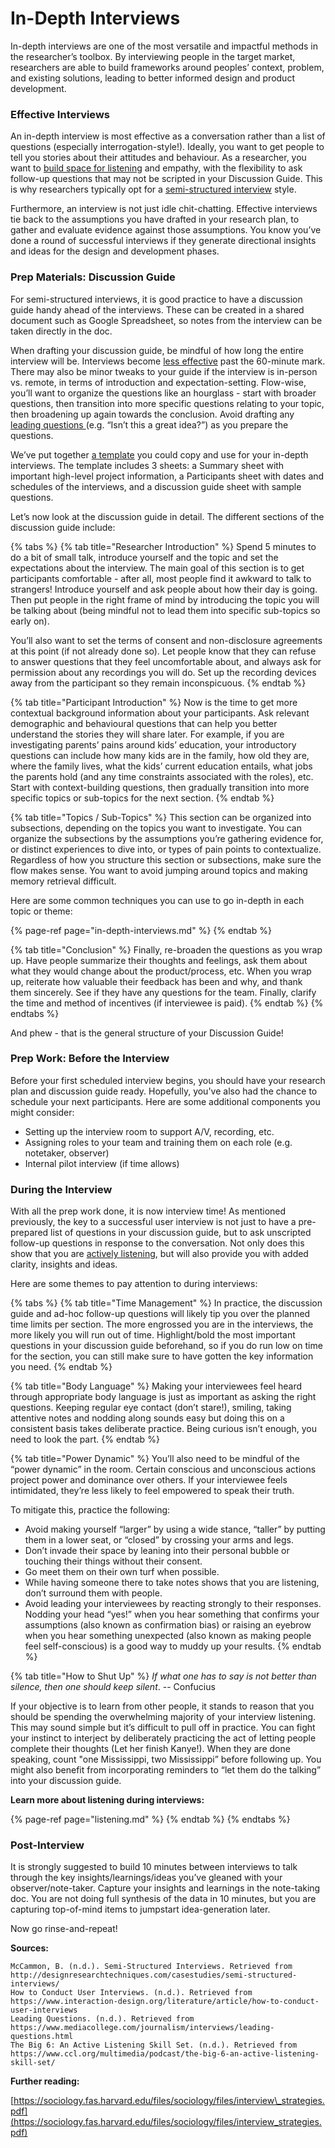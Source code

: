# In-Depth Interviews

In-depth interviews are one of the most versatile and impactful methods in the researcher’s toolbox. By interviewing people in the target market, researchers are able to build frameworks around peoples’ context, problem, and existing solutions, leading to better informed design and product development.

### **Effective Interviews**

An in-depth interview is most effective as a conversation rather than a list of questions \(especially interrogation-style!\). Ideally, you want to get people to tell you stories about their attitudes and behaviour. As a researcher, you want to [build space for listening](https://twg-x-uxr.gitbook.io/playbook/listening) and empathy, with the flexibility to ask follow-up questions that may not be scripted in your Discussion Guide. This is why researchers typically opt for a [semi-structured interview](http://designresearchtechniques.com/casestudies/semi-structured-interviews/) style.

Furthermore, an interview is not just idle chit-chatting. Effective interviews tie back to the assumptions you have drafted in your research plan, to gather and evaluate evidence against those assumptions. You know you’ve done a round of successful interviews if they generate directional insights and ideas for the design and development phases.

### **Prep Materials: Discussion Guide**

For semi-structured interviews, it is good practice to have a discussion guide handy ahead of the interviews. These can be created in a shared document such as Google Spreadsheet, so notes from the interview can be taken directly in the doc.  
  
When drafting your discussion guide, be mindful of how long the entire interview will be. Interviews become [less effective](https://www.interaction-design.org/literature/article/how-to-conduct-user-interviews) past the 60-minute mark. There may also be minor tweaks to your guide if the interview is in-person vs. remote, in terms of introduction and expectation-setting. Flow-wise, you’ll want to organize the questions like an hourglass - start with broader questions, then transition into more specific questions relating to your topic, then broadening up again towards the conclusion. Avoid drafting any [leading questions ](https://www.mediacollege.com/journalism/interviews/leading-questions.html)\(e.g. “Isn’t this a great idea?”\) as you prepare the questions.

We’ve put together [a template](https://docs.google.com/spreadsheets/d/1pdVmFchYuQYS6QNL0iJCPwrNEjj4QOyI_NLXO0debJw/edit?usp=sharing) you could copy and use for your in-depth interviews. The template includes 3 sheets: a Summary sheet with important high-level project information, a Participants sheet with dates and schedules of the interviews, and a discussion guide sheet with sample questions.

Let’s now look at the discussion guide in detail. The different sections of the discussion guide include:

{% tabs %}
{% tab title="Researcher Introduction" %}
Spend 5 minutes to do a bit of small talk, introduce yourself and the topic and set the expectations about the interview. The main goal of this section is to get participants comfortable - after all, most people find it awkward to talk to strangers! Introduce yourself and ask people about how their day is going. Then put people in the right frame of mind by introducing the topic you will be talking about \(being mindful not to lead them into specific sub-topics so early on\).

You’ll also want to set the terms of consent and non-disclosure agreements at this point \(if not already done so\). Let people know that they can refuse to answer questions that they feel uncomfortable about, and always ask for permission about any recordings you will do. Set up the recording devices away from the participant so they remain inconspicuous.
{% endtab %}

{% tab title="Participant Introduction" %}
Now is the time to get more contextual background information about your participants. Ask relevant demographic and behavioural questions that can help you better understand the stories they will share later. For example, if you are investigating parents’ pains around kids’ education, your introductory questions can include how many kids are in the family, how old they are, where the family lives, what the kids’ current education entails, what jobs the parents hold \(and any time constraints associated with the roles\), etc. Start with context-building questions, then gradually transition into more specific topics or sub-topics for the next section.
{% endtab %}

{% tab title="Topics / Sub-Topics" %}
This section can be organized into subsections, depending on the topics you want to investigate. You can organize the subsections by the assumptions you’re gathering evidence for, or distinct experiences to dive into, or types of pain points to contextualize. Regardless of how you structure this section or subsections, make sure the flow makes sense. You want to avoid jumping around topics and making memory retrieval difficult.

Here are some common techniques you can use to go in-depth in each topic or theme:

{% page-ref page="in-depth-interviews.md" %}
{% endtab %}

{% tab title="Conclusion" %}
Finally, re-broaden the questions as you wrap up. Have people summarize their thoughts and feelings, ask them about what they would change about the product/process, etc. When you wrap up, reiterate how valuable their feedback has been and why, and thank them sincerely. See if they have any questions for the team. Finally, clarify the time and method of incentives \(if interviewee is paid\).
{% endtab %}
{% endtabs %}

And phew - that is the general structure of your Discussion Guide!

### Prep Work: Before the Interview

Before your first scheduled interview begins, you should have your research plan and discussion guide ready. Hopefully, you've also had the chance to schedule your next participants. Here are some additional components you might consider:

* Setting up the interview room to support A/V, recording, etc.
* Assigning roles to your team and training them on each role \(e.g. notetaker, observer\)
* Internal pilot interview \(if time allows\)

### During the Interview

With all the prep work done, it is now interview time! As mentioned previously, the key to a successful user interview is not just to have a pre-prepared list of questions in your discussion guide, but to ask unscripted follow-up questions in response to the conversation. Not only does this show that you are [actively listening](https://www.ccl.org/multimedia/podcast/the-big-6-an-active-listening-skill-set/), but will also provide you with added clarity, insights and ideas.

Here are some themes to pay attention to during interviews:

{% tabs %}
{% tab title="Time Management" %}
In practice, the discussion guide and ad-hoc follow-up questions will likely tip you over the planned time limits per section. The more engrossed you are in the interviews, the more likely you will run out of time. Highlight/bold the most important questions in your discussion guide beforehand, so if you do run low on time for the section, you can still make sure to have gotten the key information you need.
{% endtab %}

{% tab title="Body Language" %}
Making your interviewees feel heard through appropriate body language is just as important as asking the right questions. Keeping regular eye contact \(don’t stare!\), smiling, taking attentive notes and nodding along sounds easy but doing this on a consistent basis takes deliberate practice. Being curious isn’t enough, you need to look the part.
{% endtab %}

{% tab title="Power Dynamic" %}
You’ll also need to be mindful of the “power dynamic” in the room. Certain conscious and unconscious actions project power and dominance over others. If your interviewee feels intimidated, they’re less likely to feel empowered to speak their truth. 

To mitigate this, practice the following:  

* Avoid making yourself “larger” by using a wide stance,  “taller” by putting them in a lower seat, or “closed” by crossing your arms and legs. 
* Don’t invade their space by leaning into their personal bubble or touching their things without their consent. 
* Go meet them on their own turf when possible. 
* While having someone there to take notes shows that you are listening, don’t surround them with people. 
* Avoid leading your interviewees by reacting strongly to their responses. Nodding your head “yes!” when you hear something that confirms your assumptions \(also known as confirmation bias\) or raising an eyebrow when you hear something unexpected \(also known as making people feel self-conscious\) is a good way to muddy up your results.
{% endtab %}

{% tab title="How to Shut Up" %}
_If what one has to say is not better than silence, then one should keep silent_. -- Confucius

If your objective is to learn from other people, it stands to reason that you should be spending the overwhelming majority of your interview listening. This may sound simple but it’s difficult to pull off in practice. You can fight your instinct to interject by deliberately practicing the act of letting people complete their thoughts \(Let her finish Kanye!\). When they are done speaking, count "one Mississippi, two Mississippi” before following up. You might also benefit from incorporating reminders to “let them do the talking” into your discussion guide.

**Learn more about listening during interviews:** 

{% page-ref page="listening.md" %}
{% endtab %}
{% endtabs %}

### Post-Interview

It is strongly suggested to build 10 minutes between interviews to talk through the key insights/learnings/ideas you’ve gleaned with your observer/note-taker. Capture your insights and learnings in the note-taking doc. You are not doing full synthesis of the data in 10 minutes, but you are capturing top-of-mind items to jumpstart idea-generation later.

Now go rinse-and-repeat!

**Sources:**

```text
McCammon, B. (n.d.). Semi-Structured Interviews. Retrieved from http://designresearchtechniques.com/casestudies/semi-structured-interviews/
How to Conduct User Interviews. (n.d.). Retrieved from https://www.interaction-design.org/literature/article/how-to-conduct-user-interviews
Leading Questions. (n.d.). Retrieved from https://www.mediacollege.com/journalism/interviews/leading-questions.html
The Big 6: An Active Listening Skill Set. (n.d.). Retrieved from https://www.ccl.org/multimedia/podcast/the-big-6-an-active-listening-skill-set/
```

**Further reading:** 

[https://sociology.fas.harvard.edu/files/sociology/files/interview\_strategies.pdf](https://sociology.fas.harvard.edu/files/sociology/files/interview_strategies.pdf)



